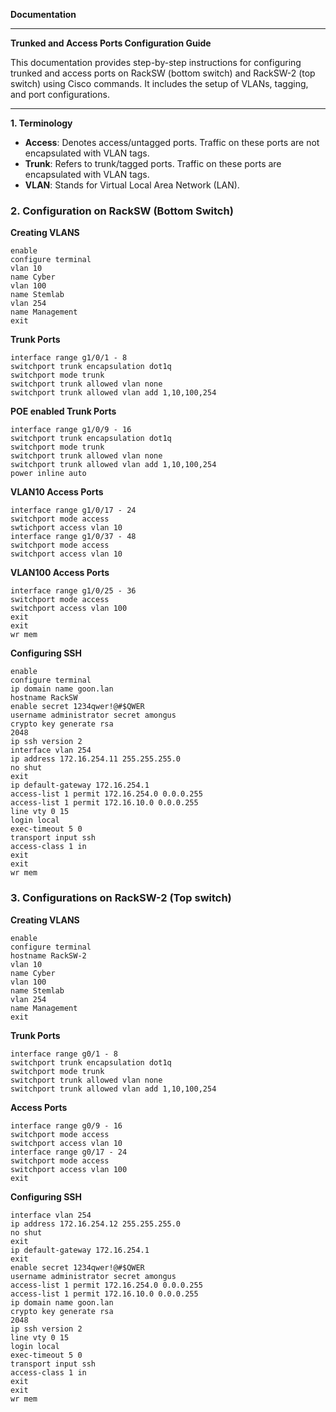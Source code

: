 **Documentation**

---

**Trunked and Access Ports Configuration Guide**

This documentation provides step-by-step instructions for configuring trunked and access ports on RackSW (bottom switch) and RackSW-2 (top switch) using Cisco commands. It includes the setup of VLANs, tagging, and port configurations.

---

**1. Terminology**

- **Access**: Denotes access/untagged ports. Traffic on these ports are not encapsulated with VLAN tags.
- **Trunk**: Refers to trunk/tagged ports. Traffic on these ports are encapsulated with VLAN tags.
- **VLAN**: Stands for Virtual Local Area Network (LAN). 

### **2. Configuration on RackSW (Bottom Switch)**

**Creating VLANS**

```
enable
configure terminal
vlan 10
name Cyber
vlan 100
name Stemlab
vlan 254
name Management
exit
```

**Trunk Ports**

```
interface range g1/0/1 - 8
switchport trunk encapsulation dot1q
switchport mode trunk
switchport trunk allowed vlan none
switchport trunk allowed vlan add 1,10,100,254
```

**POE enabled Trunk Ports**

```
interface range g1/0/9 - 16
switchport trunk encapsulation dot1q
switchport mode trunk
switchport trunk allowed vlan none
switchport trunk allowed vlan add 1,10,100,254
power inline auto
```

**VLAN10 Access Ports**

```
interface range g1/0/17 - 24
switchport mode access
swtichport access vlan 10
interface range g1/0/37 - 48
switchport mode access
switchport access vlan 10
```

**VLAN100 Access Ports**

```
interface range g1/0/25 - 36
switchport mode access
switchport access vlan 100
exit
exit
wr mem
```

**Configuring SSH**

```
enable 
configure terminal
ip domain name goon.lan
hostname RackSW
enable secret 1234qwer!@#$QWER
username administrator secret amongus
crypto key generate rsa
2048
ip ssh version 2
interface vlan 254
ip address 172.16.254.11 255.255.255.0 
no shut
exit
ip default-gateway 172.16.254.1
access-list 1 permit 172.16.254.0 0.0.0.255
access-list 1 permit 172.16.10.0 0.0.0.255
line vty 0 15 
login local
exec-timeout 5 0
transport input ssh
access-class 1 in
exit
exit
wr mem
```

### **3. Configurations on RackSW-2 (Top switch)**

**Creating VLANS**

```
enable
configure terminal
hostname RackSW-2
vlan 10
name Cyber
vlan 100
name Stemlab
vlan 254
name Management
exit
```

**Trunk Ports**

```
interface range g0/1 - 8
switchport trunk encapsulation dot1q
switchport mode trunk
switchport trunk allowed vlan none
switchport trunk allowed vlan add 1,10,100,254
```

**Access Ports**

```
interface range g0/9 - 16
switchport mode access
switchport access vlan 10
interface range g0/17 - 24
switchport mode access 
switchport access vlan 100
exit
```

**Configuring SSH**

```
interface vlan 254
ip address 172.16.254.12 255.255.255.0
no shut
exit
ip default-gateway 172.16.254.1
exit
enable secret 1234qwer!@#$QWER
username administrator secret amongus
access-list 1 permit 172.16.254.0 0.0.0.255
access-list 1 permit 172.16.10.0 0.0.0.255
ip domain name goon.lan
crypto key generate rsa
2048
ip ssh version 2 
line vty 0 15 
login local
exec-timeout 5 0
transport input ssh
access-class 1 in
exit
exit
wr mem
```
